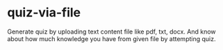 # quiz-via-file
Generate quiz by uploading text content file like pdf, txt, docx. And know about how much knowledge you have from given file by attempting quiz.
